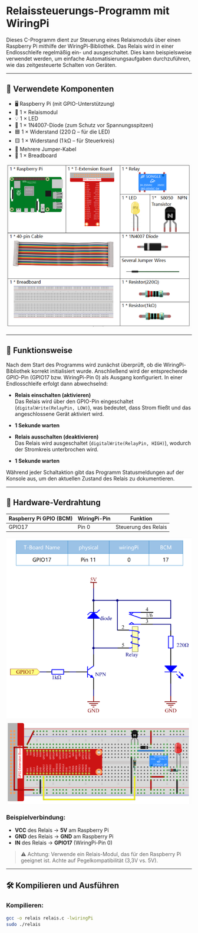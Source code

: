 # Relaissteuerungs-Programm mit WiringPi

Dieses C-Programm dient zur Steuerung eines Relaismoduls über einen Raspberry Pi mithilfe der WiringPi-Bibliothek. Das Relais wird in einer Endlosschleife regelmäßig ein- und ausgeschaltet. Dies kann beispielsweise verwendet werden, um einfache Automatisierungsaufgaben durchzuführen, wie das zeitgesteuerte Schalten von Geräten.

---
## 🔧 Verwendete Komponenten

- 🖥️ Raspberry Pi (mit GPIO-Unterstützung)
- 🔌 1 × Relaismodul
- 💡 1 × LED
- 🔁 1 × 1N4007-Diode (zum Schutz vor Spannungsspitzen)
- 🟦 1 × Widerstand (220 Ω – für die LED)
- 🟨 1 × Widerstand (1 kΩ – für Steuerkreis)
- 🔌 Mehrere Jumper-Kabel
- 🔲 1 × Breadboard
  
![Diagram](https://raw.githubusercontent.com/CodeByHusen/Embedded-Systems-/main/Projects%20in%20C/Relais/pictures/Komponenten.png)


---

## 📌 Funktionsweise

Nach dem Start des Programms wird zunächst überprüft, ob die WiringPi-Bibliothek korrekt initialisiert wurde. Anschließend wird der entsprechende GPIO-Pin (GPIO17 bzw. WiringPi-Pin 0) als Ausgang konfiguriert. In einer Endlosschleife erfolgt dann abwechselnd:

- **Relais einschalten (aktivieren)**  
  Das Relais wird über den GPIO-Pin eingeschaltet (`digitalWrite(RelayPin, LOW)`), was bedeutet, dass Strom fließt und das angeschlossene Gerät aktiviert wird.

- **1 Sekunde warten**

- **Relais ausschalten (deaktivieren)**  
  Das Relais wird ausgeschaltet (`digitalWrite(RelayPin, HIGH)`), wodurch der Stromkreis unterbrochen wird.

- **1 Sekunde warten**

Während jeder Schaltaktion gibt das Programm Statusmeldungen auf der Konsole aus, um den aktuellen Zustand des Relais zu dokumentieren.

---



## 🔌 Hardware-Verdrahtung

| Raspberry Pi GPIO (BCM) | WiringPi-Pin | Funktion          |
|--------------------------|---------------|-------------------|
| GPIO17                   | Pin 0         | Steuerung des Relais |

![Diagram](https://raw.githubusercontent.com/CodeByHusen/Embedded-Systems-/main/Projects%20in%20C/Relais/pictures/Schaltplan.png)
![Diagram](https://raw.githubusercontent.com/CodeByHusen/Embedded-Systems-/main/Projects%20in%20C/Relais/pictures/Schaltung.png)
### Beispielverbindung:

- **VCC** des Relais → **5V** am Raspberry Pi  
- **GND** des Relais → **GND** am Raspberry Pi  
- **IN** des Relais → **GPIO17** (WiringPi-Pin 0)

> ⚠️ Achtung: Verwende ein Relais-Modul, das für den Raspberry Pi geeignet ist. Achte auf Pegelkompatibilität (3,3V vs. 5V).

---

## 🛠️ Kompilieren und Ausführen

### Kompilieren:

```bash
gcc -o relais relais.c -lwiringPi
sudo ./relais
```
